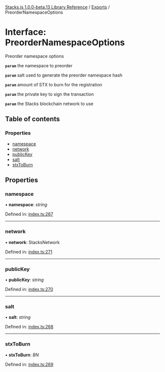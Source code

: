 [Stacks.js 1.0.0-beta.13 Library Reference](../README.md) / [Exports](../modules.md) / PreorderNamespaceOptions

# Interface: PreorderNamespaceOptions

Preorder namespace options

**`param`** the namespace to preorder

**`param`** salt used to generate the preorder namespace hash

**`param`** amount of STX to burn for the registration

**`param`** the private key to sign the transaction

**`param`** the Stacks blockchain network to use

## Table of contents

### Properties

- [namespace](preordernamespaceoptions.md#namespace)
- [network](preordernamespaceoptions.md#network)
- [publicKey](preordernamespaceoptions.md#publickey)
- [salt](preordernamespaceoptions.md#salt)
- [stxToBurn](preordernamespaceoptions.md#stxtoburn)

## Properties

### namespace

• **namespace**: *string*

Defined in: [index.ts:267](https://github.com/blockstack/stacks.js/blob/master/packages/bns/src/index.ts#L267)

___

### network

• **network**: StacksNetwork

Defined in: [index.ts:271](https://github.com/blockstack/stacks.js/blob/master/packages/bns/src/index.ts#L271)

___

### publicKey

• **publicKey**: *string*

Defined in: [index.ts:270](https://github.com/blockstack/stacks.js/blob/master/packages/bns/src/index.ts#L270)

___

### salt

• **salt**: *string*

Defined in: [index.ts:268](https://github.com/blockstack/stacks.js/blob/master/packages/bns/src/index.ts#L268)

___

### stxToBurn

• **stxToBurn**: *BN*

Defined in: [index.ts:269](https://github.com/blockstack/stacks.js/blob/master/packages/bns/src/index.ts#L269)
